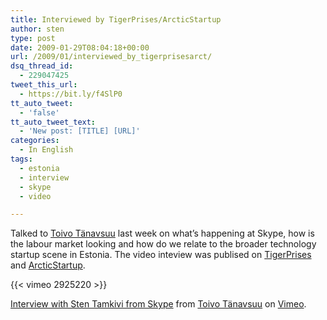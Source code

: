 ```yaml
---
title: Interviewed by TigerPrises/ArcticStartup
author: sten
type: post
date: 2009-01-29T08:04:18+00:00
url: /2009/01/interviewed_by_tigerprisesarct/
dsq_thread_id:
  - 229047425
tweet_this_url:
  - https://bit.ly/f4SlP0
tt_auto_tweet:
  - 'false'
tt_auto_tweet_text:
  - 'New post: [TITLE] [URL]'
categories:
  - In English
tags:
  - estonia
  - interview
  - skype
  - video

---
```

Talked to [Toivo Tänavsuu][1] last week on what&#8217;s happening at Skype, how is the labour market looking and how do we relate to the broader technology startup scene in Estonia. The video inteview was publised on [TigerPrises][2] and [ArcticStartup][3].

{{< vimeo 2925220 >}}
  
[Interview with Sten Tamkivi from Skype][4] from [Toivo Tänavsuu][5] on [Vimeo][6].


 [1]: http://www.ekspress.ee/ajaveeb/toivo/
 [2]: http://www.tigerprises.com/sten-tamkivi-skype-has-had-great-impact-on-estonian-start-ups-market/
 [3]: http://www.arcticstartup.com/2009/01/26/3932/
 [4]: http://vimeo.com/2925220
 [5]: http://vimeo.com/user1136094
 [6]: http://vimeo.com